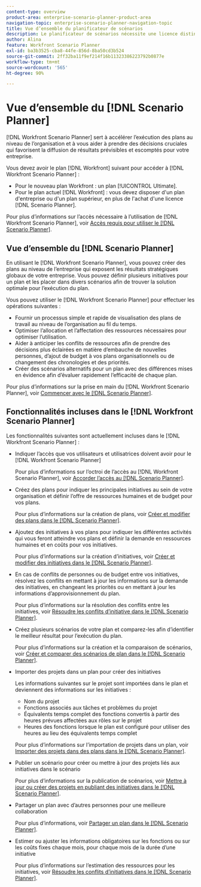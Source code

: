 ```yaml
---
content-type: overview
product-area: enterprise-scenario-planner-product-area
navigation-topic: enterprise-scenario-planner-navigation-topic
title: Vue d’ensemble du planificateur de scénarios
description: Le planificateur de scénarios nécessite une licence distincte en plus de la licence Adobe Workfront.
author: Alina
feature: Workfront Scenario Planner
exl-id: ba3b3525-cba8-44fe-856d-8ba50cd3b524
source-git-commit: 2ff32ba11f9ef214f16b11323386223792b0877e
workflow-type: tm+mt
source-wordcount: '565'
ht-degree: 90%

---
```


# Vue d’ensemble du [!DNL Scenario Planner]

<!-- Audited: 1/2024 -->

[!DNL Workfront Scenario Planner] sert à accélérer l’exécution des plans au niveau de l’organisation et à vous aider à prendre des décisions cruciales qui favorisent la diffusion de résultats prévisibles et escomptés pour votre entreprise.

Vous devez avoir le plan [!DNL Workfront] suivant pour accéder à [!DNL Workfront Scenario Planner] :

* Pour le nouveau plan Workfront : un plan [!UICONTROL Ultimate].
* Pour le plan actuel [!DNL Workfront] : vous devez disposer d&#39;un plan d&#39;entreprise ou d&#39;un plan supérieur, en plus de l&#39;achat d&#39;une licence [!DNL Scenario Planner].

Pour plus d’informations sur l’accès nécessaire à l’utilisation de [!DNL Workfront Scenario Planner], voir [Accès requis pour utiliser le [!DNL Scenario Planner]](access-needed-to-use-sp.md).

## Vue d’ensemble du [!DNL Scenario Planner]

En utilisant le [!DNL Workfront Scenario Planner], vous pouvez créer des plans au niveau de l’entreprise qui exposent les résultats stratégiques globaux de votre entreprise. Vous pouvez définir plusieurs initiatives pour un plan et les placer dans divers scénarios afin de trouver la solution optimale pour l’exécution du plan.

Vous pouvez utiliser le [!DNL Workfront Scenario Planner] pour effectuer les opérations suivantes :

* Fournir un processus simple et rapide de visualisation des plans de travail au niveau de l’organisation au fil du temps.
* Optimiser l’allocation et l’affectation des ressources nécessaires pour optimiser l’utilisation.
* Aider à anticiper les conflits de ressources afin de prendre des décisions plus éclairées en matière d’embauche de nouvelles personnes, d’ajout de budget à vos plans organisationnels ou de changement des chronologies et des priorités.
* Créer des scénarios alternatifs pour un plan avec des différences mises en évidence afin d’évaluer rapidement l’efficacité de chaque plan.

Pour plus d’informations sur la prise en main du [!DNL Workfront Scenario Planner], voir [Commencer avec le  [!DNL Scenario Planner]](../scenario-planner/get-started-with-scenario-planning.md).

## Fonctionnalités incluses dans le [!DNL Workfront Scenario Planner]

Les fonctionnalités suivantes sont actuellement incluses dans le [!DNL Workfront Scenario Planner] :

* Indiquer l’accès que vos utilisateurs et utilisatrices doivent avoir pour le [!DNL Workfront Scenario Planner]

  Pour plus d’informations sur l’octroi de l’accès au [!DNL Workfront Scenario Planner], voir [Accorder l’accès au  [!DNL Scenario Planner]](../administration-and-setup/add-users/configure-and-grant-access/grant-access-sp.md).

* Créez des plans pour indiquer les principales initiatives au sein de votre organisation et définir l’offre de ressources humaines et de budget pour vos plans.

  Pour plus d’informations sur la création de plans, voir [Créer et modifier des plans dans le  [!DNL Scenario Planner]](../scenario-planner/create-and-edit-plans.md).

* Ajoutez des initiatives à vos plans pour indiquer les différentes activités qui vous feront atteindre vos plans et définir la demande en ressources humaines et en coûts pour vos initiatives.

  Pour plus d’informations sur la création d’initiatives, voir [Créer et modifier des initiatives dans le  [!DNL Scenario Planner]](../scenario-planner/create-and-edit-initiatives.md).

* En cas de conflits de personnes ou de budget entre vos initiatives, résolvez les conflits en mettant à jour les informations sur la demande des initiatives, en changeant les priorités ou en mettant à jour les informations d’approvisionnement du plan.

  Pour plus d’informations sur la résolution des conflits entre les initiatives, voir [Résoudre les conflits d’initiative dans le  [!DNL Scenario Planner]](../scenario-planner/resolve-conflicts-in-sp.md).

* Créez plusieurs scénarios de votre plan et comparez-les afin d’identifier le meilleur résultat pour l’exécution du plan.

  Pour plus d’informations sur la création et la comparaison de scénarios, voir [Créer et comparer des scénarios de plan dans le  [!DNL Scenario Planner]](../scenario-planner/create-and-compare-scenarios-for-a-plan.md).

* Importer des projets dans un plan pour créer des initiatives

  Les informations suivantes sur le projet sont importées dans le plan et deviennent des informations sur les initiatives :

   * Nom du projet
   * Fonctions associés aux tâches et problèmes du projet
   * Équivalents temps complet des fonctions convertis à partir des heures prévues affectées aux rôles sur le projet
   * Heures des fonctions lorsque le plan est configuré pour utiliser des heures au lieu des équivalents temps complet

  Pour plus d’informations sur l’importation de projets dans un plan, voir [Importer des projets dans des plans dans le  [!DNL Scenario Planner]](../scenario-planner/import-projects-to-plans.md).

* Publier un scénario pour créer ou mettre à jour des projets liés aux initiatives dans le scénario

  Pour plus d’informations sur la publication de scénarios, voir [Mettre à jour ou créer des projets en publiant des initiatives dans le  [!DNL Scenario Planner]](../scenario-planner/publish-scenarios-update-projects.md).

* Partager un plan avec d’autres personnes pour une meilleure collaboration

  Pour plus d’informations, voir [Partager un plan dans le  [!DNL Scenario Planner]](../scenario-planner/share-a-plan.md).

* Estimer ou ajuster les informations obligatoires sur les fonctions ou sur les coûts fixes chaque mois, pour chaque mois de la durée d’une initiative

  Pour plus d’informations sur l’estimation des ressources pour les initiatives, voir [Résoudre les conflits d’initiatives dans le  [!DNL Scenario Planner]](../scenario-planner/resolve-conflicts-in-sp.md).
